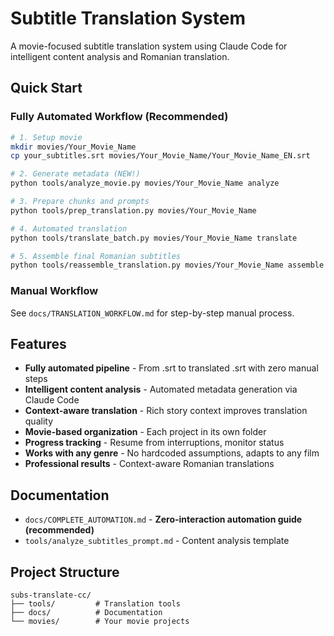 # Subtitle Translation System

A movie-focused subtitle translation system using Claude Code for intelligent content analysis and Romanian translation.

## Quick Start

### Fully Automated Workflow (Recommended)
```bash
# 1. Setup movie
mkdir movies/Your_Movie_Name
cp your_subtitles.srt movies/Your_Movie_Name/Your_Movie_Name_EN.srt

# 2. Generate metadata (NEW!)
python tools/analyze_movie.py movies/Your_Movie_Name analyze

# 3. Prepare chunks and prompts  
python tools/prep_translation.py movies/Your_Movie_Name

# 4. Automated translation
python tools/translate_batch.py movies/Your_Movie_Name translate

# 5. Assemble final Romanian subtitles
python tools/reassemble_translation.py movies/Your_Movie_Name assemble
```

### Manual Workflow
See `docs/TRANSLATION_WORKFLOW.md` for step-by-step manual process.

## Features

- **Fully automated pipeline** - From .srt to translated .srt with zero manual steps
- **Intelligent content analysis** - Automated metadata generation via Claude Code
- **Context-aware translation** - Rich story context improves translation quality
- **Movie-based organization** - Each project in its own folder
- **Progress tracking** - Resume from interruptions, monitor status
- **Works with any genre** - No hardcoded assumptions, adapts to any film
- **Professional results** - Context-aware Romanian translations

## Documentation

- `docs/COMPLETE_AUTOMATION.md` - **Zero-interaction automation guide (recommended)**
- `tools/analyze_subtitles_prompt.md` - Content analysis template

## Project Structure

```
subs-translate-cc/
├── tools/         # Translation tools
├── docs/          # Documentation  
└── movies/        # Your movie projects
```